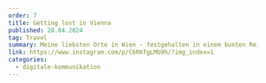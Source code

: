 ```yaml
---
order: 7
title: Getting lost in Vienna
published: 28.04.2024
tag: Travel
summary: Meine liebsten Orte in Wien - festgehalten in einem bunten Reiseführer.
link: https://www.instagram.com/p/C6RKfgLMb9h/?img_index=1
categories:
  - digitale-kommunikation
---
```

